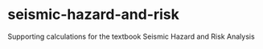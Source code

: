 # seismic-hazard-and-risk
Supporting calculations for the textbook Seismic Hazard and Risk Analysis
